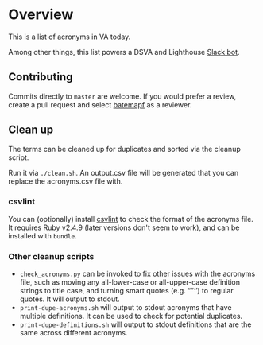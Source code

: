 # Overview

This is a list of acronyms in VA today.

Among other things, this list powers a DSVA and Lighthouse [Slack bot](https://github.com/department-of-veterans-affairs/wtf-bot).

## Contributing

Commits directly to `master` are welcome. If you would prefer a review, create a pull request and select [batemapf](https://github.com/batemapf) as a reviewer.

## Clean up
The terms can be cleaned up for duplicates and sorted via the cleanup script.

Run it via `./clean.sh`. An output.csv file will be generated that you can replace the acronyms.csv file with.

### csvlint
You can (optionally) install [csvlint](https://github.com/theodi/csvlint.rb) to check the format of the acronyms file. It requires Ruby v2.4.9 (later versions don't seem to work), and can be installed with `bundle`.

### Other cleanup scripts
* `check_acronyms.py` can be invoked to fix other issues with the acronyms file, such as moving any all-lower-case or all-upper-case definition strings to title case, and turning smart quotes (e.g. “”‘’) to regular quotes. It will output to stdout.
* `print-dupe-acronyms.sh` will output to stdout acronyms that have multiple definitions. It can be used to check for potential duplicates.
* `print-dupe-definitions.sh` will output to stdout definitions that are the same across different acronyms.

